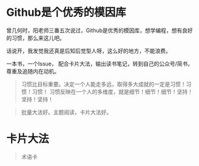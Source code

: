 # Github是个优秀的模因库

曾几何时，阳老师三番五次说过，Github是优秀的模因库，想学编程，想有良好的习惯，那么来这儿吧。

话说开，我发觉我还真是后知后觉型人呀，这么好的地方，不能浪费。

一本书，一个Issue， 配合卡片大法，输出读书笔记，转到自己的公众号/简书，尊重及追随内在动机。

> 习惯比目标重要。决定一个人能走多远，取得多大成就的一定是习惯！习惯！习惯！
  习惯反映在一个人的多维度，就是细节！细节！细节！坚持！坚持！坚持！
  
> 批量大法好。主题阅读，卡片大法好。

# 卡片大法

> 术语卡


